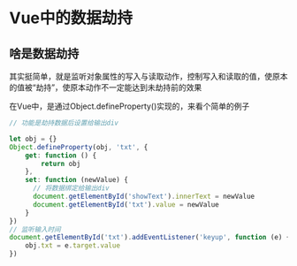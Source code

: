 # Vue中的数据劫持

## 啥是数据劫持

其实挺简单，就是监听对象属性的写入与读取动作，控制写入和读取的值，使原本的值被“劫持”，使原本动作不一定能达到未劫持前的效果

在Vue中，是通过Object.defineProperty()实现的，来看个简单的例子

```js
// 功能是劫持数据后设置给输出div

let obj = {}
Object.defineProperty(obj, 'txt', {
    get: function () {
        return obj
    },
    set: function (newValue) {
      // 将数据绑定给输出div
      document.getElementById('showText').innerText = newValue
      document.getElementById('txt').value = newValue
    }
})
// 监听输入时间
document.getElementById('txt').addEventListener('keyup', function (e) {
    obj.txt = e.target.value
})
```
